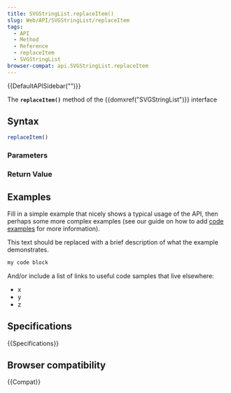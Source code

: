 ```yaml
---
title: SVGStringList.replaceItem()
slug: Web/API/SVGStringList/replaceItem
tags:
  - API
  - Method
  - Reference
  - replaceItem
  - SVGStringList
browser-compat: api.SVGStringList.replaceItem
---
```

{{DefaultAPISidebar("")}}

The **`replaceItem()`** method of the {{domxref("SVGStringList")}} interface 

## Syntax

```js
replaceItem()
```

### Parameters



### Return Value



## Examples

Fill in a simple example that nicely shows a typical usage of the API, then perhaps some more complex examples (see our guide on how to add [code examples](/en-US/docs/MDN/Contribute/Structures/Code_examples) for more information).

This text should be replaced with a brief description of what the example demonstrates.

```js
my code block
```

And/or include a list of links to useful code samples that live elsewhere:

*   x
*   y
*   z

## Specifications

{{Specifications}}

## Browser compatibility

{{Compat}}

